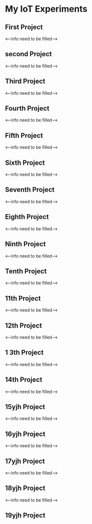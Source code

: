 # My IoT Experiments

## First Project


<--info need to be filled-->

## second Project


<--info need to be filled-->
## Third Project


<--info need to be filled-->
## Fourth Project


<--info need to be filled-->
## Fifth Project


<--info need to be filled-->
## Sixth Project


<--info need to be filled-->
## Seventh Project


<--info need to be filled-->
## Eighth Project


<--info need to be filled-->

## Ninth  Project


<--info need to be filled-->

## Tenth  Project


<--info need to be filled-->

## 11th  Project


<--info need to be filled-->
## 12th  Project


<--info need to be filled-->

## 1                                                                                                                                                                         3th  Project


<--info need to be filled-->
## 14th  Project



<--info need to be filled-->
## 15yjh  Project


<--info need to be filled-->
## 16yjh  Project

<--info need to be filled-->
## 17yjh  Project

<--info need to be filled-->
## 18yjh  Project

<--info need to be filled-->
## 19yjh  Project
